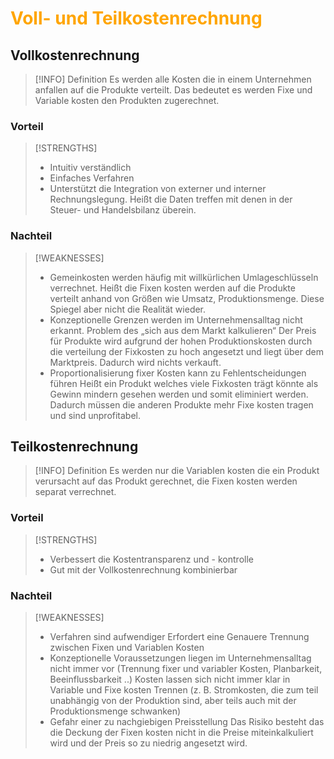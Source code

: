 # <font color = "orange">Voll- und Teilkostenrechnung</font>
## Vollkostenrechnung
>[!INFO] Definition
>Es werden alle Kosten die in einem Unternehmen anfallen auf die Produkte verteilt. Das bedeutet es werden Fixe und Variable kosten den Produkten zugerechnet. 

### Vorteil 
>[!STRENGTHS]
>- Intuitiv verständlich
>- Einfaches Verfahren 
>- Unterstützt die Integration von externer und interner Rechnungslegung. 
>  Heißt die Daten treffen mit denen in der Steuer- und Handelsbilanz überein.
### Nachteil
>[!WEAKNESSES]
>- Gemeinkosten werden häufig mit willkürlichen Umlageschlüsseln verrechnet. 
>  Heißt die Fixen kosten werden auf die Produkte verteilt anhand von Größen wie Umsatz, Produktionsmenge. Diese Spiegel aber nicht die Realität wieder.
>  - Konzeptionelle Grenzen werden im Unternehmensalltag nicht erkannt. Problem des „sich aus dem Markt kalkulieren“ 
>    Der Preis für Produkte wird aufgrund der hohen Produktionskosten durch die verteilung der Fixkosten zu hoch angesetzt und liegt über dem Marktpreis. Dadurch wird nichts verkauft. 
> - Proportionalisierung fixer Kosten kann zu Fehlentscheidungen führen
>    Heißt ein Produkt welches viele Fixkosten trägt könnte als Gewinn mindern gesehen werden und somit eliminiert werden. Dadurch müssen die anderen Produkte mehr Fixe kosten tragen und sind unprofitabel. 
## Teilkostenrechnung
>[!INFO] Definition
>Es werden nur die Variablen kosten die ein Produkt verursacht auf das Produkt gerechnet, die Fixen kosten werden separat verrechnet.
### Vorteil 
>[!STRENGTHS]
>- Verbessert die Kostentransparenz und - kontrolle
>- Gut mit der Vollkostenrechnung kombinierbar
### Nachteil
>[!WEAKNESSES]
>- Verfahren sind aufwendiger 
>  Erfordert eine Genauere Trennung zwischen Fixen und Variablen Kosten
>- Konzeptionelle Voraussetzungen liegen im Unternehmensalltag nicht immer vor (Trennung fixer und variabler Kosten, Planbarkeit, Beeinflussbarkeit ..) 
>  Kosten lassen sich nicht immer klar in Variable und Fixe kosten Trennen (z. B. Stromkosten, die zum teil unabhängig von der Produktion sind, aber teils auch mit der Produktionsmenge schwanken)
>- Gefahr einer zu nachgiebigen Preisstellung
>  Das Risiko besteht das die Deckung der Fixen kosten nicht in die Preise miteinkalkuliert wird und der Preis so zu niedrig angesetzt wird.